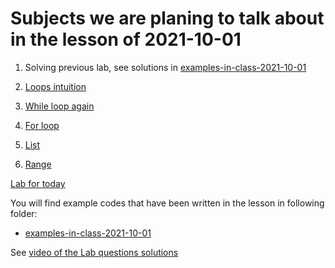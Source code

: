 # Subjects we are planing to talk about in the lesson of 2021-10-01

1. Solving previous lab, see solutions in  [examples-in-class-2021-10-01](examples-in-class-2021-10-01)

2. [Loops intuition](../course-content/loop-intution.md)

3. [While loop again](../course-content/loop-statements-while.md)

4. [For loop](../course-content/loop-statements-for.md)

5. [List](../course-content/python-list.md)

6. [Range](../course-content/python-range.md)

[Lab for today](Labs/Lab-2021-10-01.md)

You will find example codes that have been written in the lesson in following folder:
 - [examples-in-class-2021-10-01](examples-in-class-2021-10-01)

See [video of the Lab questions solutions](https://youtu.be/NJwUxw6T-f0)
